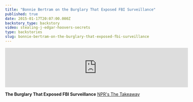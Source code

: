 ```yaml
---
title: "Bonnie Bertram on the Burglary That Exposed FBI Surveillance"
published: true
date: 2015-01-17T20:07:00.000Z
backstory_type: backstory
video: stealing-j-edgar-hoovers-secrets
type: backstories
slug: bonnie-bertram-on-the-burglary-that-exposed-fbi-surveillance
---
```

<iframe width="600" height="130" frameborder="0" scrolling="no" src="https://www.wnyc.org/widgets/ondemand_player/takeaway/#file=%2Faudio%2Fxspf%2F340207%2F"></iframe>

**The Burglary That Exposed FBI Surveillance**
[NPR's The Takeaway](http://www.thetakeaway.org/story/burglary-exposed-fbi-surveillance/)

